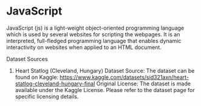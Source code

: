 # JavaScript
JavaScript (js) is a light-weight object-oriented programming language which is used by several websites for scripting the webpages. It is an interpreted, full-fledged programming language that enables dynamic interactivity on websites when applied to an HTML document.

Dataset Sources
1. Heart Statlog (Cleveland, Hungary) Dataset
Source: The dataset can be found on Kaggle: https://www.kaggle.com/datasets/sid321axn/heart-statlog-cleveland-hungary-final
Original License: The dataset is made available under the Kaggle License. Please refer to the dataset page for specific licensing details.
